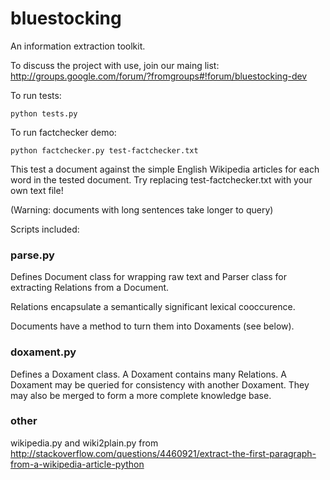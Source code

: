 bluestocking
============

An information extraction toolkit.

To discuss the project with use, join our maing list:
http://groups.google.com/forum/?fromgroups#!forum/bluestocking-dev

To run tests:

    python tests.py

To run factchecker demo:

    python factchecker.py test-factchecker.txt

This test a document against the simple English Wikipedia
articles for each word in the tested document.  Try
replacing test-factchecker.txt with your own text file!

(Warning: documents with long sentences take longer to query)

Scripts included:

### parse.py

Defines Document class for wrapping raw text and Parser
class for extracting Relations from a Document.

Relations encapsulate a semantically significant lexical
cooccurence.

Documents have a method to turn them into Doxaments (see below).

### doxament.py

Defines a Doxament class.  A Doxament contains many Relations.
A Doxament may be queried for consistency with another Doxament.  They may also be merged to form a more complete knowledge base.

### other

wikipedia.py and wiki2plain.py from 
http://stackoverflow.com/questions/4460921/extract-the-first-paragraph-from-a-wikipedia-article-python